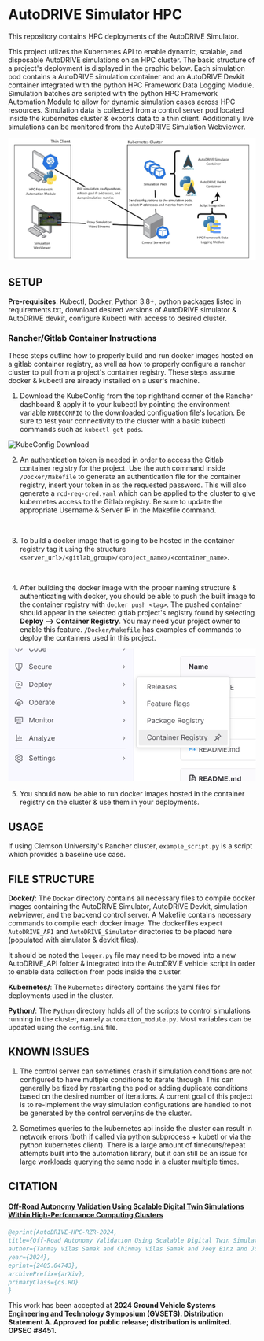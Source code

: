 # AutoDRIVE Simulator HPC

This repository contains HPC deployments of the AutoDRIVE Simulator.

This project utlizes the Kubernetes API to enable dynamic, scalable, and disposable AutoDRIVE simulations on an HPC cluster. The basic structure of a project's deployment is displayed in the graphic below. Each simulation pod contains a AutoDRIVE simulation container and an AutoDRIVE Devkit container integrated with the python HPC Framework Data Logging Module. Simulation batches are scripted with the python HPC Framework Automation Module to allow for dynamic simulation cases across HPC resources. Simulation data is collected from a control server pod located inside the kubernetes cluster & exports data to a thin client. Additionally live simulations can be monitored from the AutoDRIVE Simulation Webviewer. 

![Workflow Diagram](/Media/hpc_system_overview.png)

## SETUP

**Pre-requisites**: Kubectl, Docker, Python 3.8+, python packages listed in requirements.txt, download desired versions
of AutoDRIVE simulator & AutoDRIVE devkit, configure Kubectl with access to desired cluster.
<!-- todo: add setup steps
- install k8
- install docker 
- install python & necessary packages
 - requirement.txt
- Download AutoDRIVE Devkit & Simulator
- Pull Dockerfiles -->

### Rancher/Gitlab Container Instructions

These steps outline how to properly build and run docker images hosted on a gitlab container registry, as well as how to properly configure a rancher cluster to pull from a project's container registry. These steps assume docker & kubectl are already installed on a user's machine.


1. Download the KubeConfig from the top righthand corner of the Rancher dashboard & apply it to your kubectl by pointing the environment variable ``` KUBECONFIG ``` to the downloaded configuation file's location. Be sure to test your connectivity to the cluster with a basic kubectl commands such as ``` kubectl get pods ```.

![KubeConfig Download](Media/kubeconfigdownload.png)
<br>

2. An authentication token is needed in order to access the Gitlab container registry for the project. Use the ``` auth ``` command inside ```/Docker/Makefile``` to generate an authentication file for the container registry, insert your token in as the requested password. This will also generate a ``` rcd-reg-cred.yaml ``` which can be applied to the cluster to give kubernetes access to the Gitlab registry. Be sure to update the appropriate Username & Server IP in the Makefile command.
<br>

3. To build a docker image that is going to be hosted in the container registry tag it using the structure ``` <server_url>/<gitlab_group>/<project_name>/<container_name> ```.
<br>

4. After building the docker image with the proper naming structure & authenticating with docker, you should be able to push the built image to the container registry with ``` docker push <tag> ```. The pushed container should appear in the selected gitlab project's registry found by selecting **Deploy --> Container Registry**. You may need your project owner to enable this feature. ```/Docker/Makefile``` has examples of commands to deploy the containers used in this project. 

![Container Registry](/Media/container_registry.png)
<br>

5. You should now be able to run docker images hosted in the container registry on the cluster & use them in your deployments.

## USAGE

If using Clemson University's Rancher cluster, ```example_script.py``` is a script which provides a baseline use case.

## FILE STRUCTURE

**Docker/**: The ```Docker``` directory contains all necessary files to compile docker images containing the AutoDRIVE
Simulator, AutoDRIVE Devkit, simulation webviewer, and the backend control server. A Makefile contains necessary commands
to compile each docker image. The dockerfiles expect ```AutoDRIVE_API``` and ```AutoDRIVE_Simulator``` directories to be
placed here (populated with simulator & devkit files). 

It should be noted the ```logger.py``` file may need to be moved into a new AutoDRIVE_API folder & integrated into the
AutoDRVIE vehicle script in order to enable data collection from pods inside the cluster.

**Kubernetes/**: The ```Kubernetes``` directory contains the yaml files for deployments used in the cluster. 

**Python/**: The ```Python``` directory holds all of the scripts to control simulations running in the cluster, namely
```automation_module.py```. Most variables can be updated using the ```config.ini``` file. 

## KNOWN ISSUES

1. The control server can sometimes crash if simulation conditions are not configured to have multiple conditions to iterate
through. This can generally be fixed by restarting the pod or adding duplicate conditions based on the desired number of
iterations. A current goal of this project is to re-implement the way simulation configurations are handled to not be
generated by the control server/inside the cluster.

2. Sometimes queries to the kubernetes api inside the cluster can result in network errors (both if called via python
subprocess + kubetl or via the python kubernetes client). There is a large amount of timeouts/repeat attempts built into
the automation library, but it can still be an issue for large workloads querying the same node in a cluster multiple 
times.

## CITATION

#### [Off-Road Autonomy Validation Using Scalable Digital Twin Simulations Within High-Performance Computing Clusters](https://arxiv.org/abs/2405.04743)
```bibtex
@eprint{AutoDRIVE-HPC-RZR-2024,
title={Off-Road Autonomy Validation Using Scalable Digital Twin Simulations Within High-Performance Computing Clusters}, 
author={Tanmay Vilas Samak and Chinmay Vilas Samak and Joey Binz and Jonathon Smereka and Mark Brudnak and David Gorsich and Feng Luo and Venkat Krovi},
year={2024},
eprint={2405.04743},
archivePrefix={arXiv},
primaryClass={cs.RO}
}
```
This work has been accepted at **2024 Ground Vehicle Systems Engineering and Technology Symposium (GVSETS). Distribution Statement A. Approved for public release; distribution is unlimited. OPSEC #8451.**
